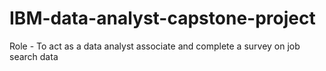# IBM-data-analyst-capstone-project
Role - To act as a data analyst associate and complete a survey on job search data

